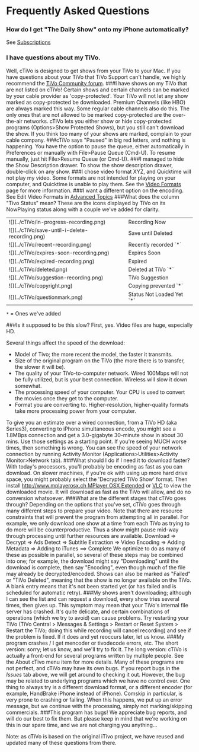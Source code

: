 # Frequently Asked Questions

### How do I get "The Daily Show" onto my iPhone automatically?  
See [Subscriptions]()
### I have questions about my TiVo.  
Well, cTiVo is designed to get shows from your TiVo to your Mac. If you have questions about your TiVo that TiVo Support can't handle, we highly recommend the [TiVo Community forum](http://TiVocommunity.com/TiVo-vb/index.php).
###I have shows on my TiVo that are not listed on cTiVo!
Certain shows and certain channels can be marked by your cable provider as 'copy-protected'. Your TiVo will not let any show marked as copy-protected be downloaded. Premium Channels (like HBO) are always marked this way. Some regular cable channels also do this. The only ones that are not allowed to be marked copy-protected are the over-the-air networks. cTiVo lets you either show or hide copy-protected programs (Options>Show Protected Shows), but you still can't download the show. If you think too many of your shows are marked, complain to your cable company.
###cTiVo says "Paused" in big red letters, and nothing is happening.
You have the option to pause the queue, either automatically in Preferences or manually with File>Pause Queue (Cmd-U). To resume manually, just hit File>Resume Queue (or Cmd-U).
###I managed to hide the Show Description drawer.
To show the show description drawer, double-click on any show.
###I chose video format XYZ, and Quicktime will not play my video.
Some formats are not intended for playing on your computer, and Quicktime is unable to play them. See the [Video Formats](Video-Formats.md) page for more information.
###I want a different option on the encoding.
   See Edit Video Formats in [Advanced Topics](Advanced-Topics.md) 
###What does the column "Tivo Status" mean?
These are the icons displayed by TiVo on its NowPlaying status along with a couple we've added for clarity. 
<table>
    <tr> <td>![](../cTiVo/in-progress-recording.png)</td><td>Recording Now</td></tr>
    <tr> <td>![](../cTiVo/save-until-i-delete-recording.png)</td><td>Save until Deleted</td></tr>
    <tr> <td>![](../cTiVo/recent-recording.png)</td><td>Recently recorded `*`</td></tr>
    <tr> <td>![](../cTiVo/expires-soon-recording.png)</td><td>Expires Soon</td></tr>
    <tr> <td>![](../cTiVo/expired-recording.png)</td><td>Expired</td></tr>
    <tr> <td>![](../cTiVo/deleted.png)</td><td>Deleted at TiVo `*`</td></tr>
    <tr> <td>![](../cTiVo/suggestion-recording.png)</td><td>TiVo Suggestion</td></tr>
    <tr> <td>![](../cTiVo/copyright.png)</td><td>Copying prevented `*`</td></tr>
    <tr> <td>![](../cTiVo/questionmark.png)</td><td>Status Not Loaded Yet `*` </td></tr>
</table>

`*` = Ones we've added 

###Is it supposed to be this slow?
 First, yes. Video files are huge, especially HD.
 
Several things affect the speed of the download:

- Model of Tivo; the more recent the model, the faster it transmits.
- Size of the original program on the TiVo (the more there is to transfer, the slower it will be).
- The quality of your TiVo-to-computer network. Wired 100Mbps will not be fully utilized, but is your best connection. Wireless will slow it down somewhat.
- The processing speed of your computer. Your CPU is used to convert the movies once they get to the computer.
- Format you are converting to. Higher-resolution, higher-quality formats take more processing power from your computer.

To give you an estimate over a wired connection, from a TiVo HD (aka Series3), converting to iPhone simultaneous encode, you might see a 1.8MBps connection and get a 3.0-gigabyte 30-minute show in about 30  mins. Use those settings as a starting point. If you're seeing MUCH worse times, then something is wrong. You can see the speed of your network connection by running Activity Monitor (Applications>Utilities>Activity Monitor>Network tab).
###What should I do if I need it to download faster?
   With today's processors, you'll probably be encoding as fast as you can download. On slower machines, if you're ok with using up more hard drive space, you might probably select the 'Decrypted TiVo Show' format. Then  install [http://www.mplayerosx.ch MPlayer OSX Extended](https://ctivo.googlecode.com/svn/trunk/cTiVo/questionmark.png])  or [VLC](http://www.videolan.org/vlc/index.html) to view the downloaded movie. It will download as fast as the TiVo will allow, and do no conversion whatsoever.
###What are the different stages that cTiVo goes through?
   Depending on the options that you've set, cTiVo goes through many different steps to prepare your video.  Note that there are resource constraints that will prevent the program from attempting all in parallel. For example, we only download one show at a time from each TiVo as trying to do more will be counterproductive. Thus a show might pause mid-way through processing until further resources are available.
  Download => Decrypt => Ads Detect => Subtitle Extraction => Video Encoding => Adding Metadata => Adding to iTunes ==> Complete 
   We optimize to do as many of these as possible in parallel, so several of these steps may be combined into one; for example, the download might say "Downloading" until the download is complete, then say "Encoding", even though much of the file may already be decrypted/encoded. Shows can also be marked as "Failed" or "TiVo Deleted", meaning that the show is no longer available on the TiVo. A blank entry means that it's not been started yet (or has failed and is scheduled for automatic retry).
###My shows aren't downloading; although I can see the list and can request a download, every show tries several times, then gives up.
This symptom may mean that your TiVo's internal file server has crashed. It's quite delicate, and certain combinations of operations (which we try to avoid) can cause problems. Try restarting your TiVo (TiVo Central > Messages & Settings > Restart or Reset System > Restart the TiVo; doing this while recording will cancel recording) and see if the problem is fixed. If it does and yet reoccurs later, let us know.
###My program crashes / I get mencoder or tivodecode errors, etc.
 The short version: sorry; let us know, and we'll try to fix it.
The long version: cTiVo is actually a front-end for several programs written by multiple people. See the About cTivo menu item for more details. Many of these programs are not perfect, and cTiVo may have its own bugs. If you report bugs in the *Issues* tab above, we will get around to checking it out. However, the bug may be related to underlying programs which we have no control over.  One thing to always try is a different download format, or a different encoder (for example, HandBrake iPhone instead of iPhone). Comskip in particular, is very prone to crashing or failing. When this happens, we put up an error message, but we continue with the processing, simply not marking/skipping commercials.
###This program has bugs!
   We appreciate bug reports, and will do our best to fix them. But please keep in mind that we're working on this in our spare time, and we are not charging you anything...

Note: as cTiVo is based on the original iTivo project, we have reused and updated many of these questions from there.